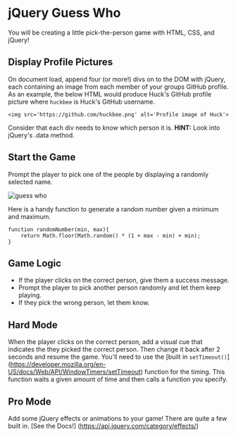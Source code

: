 # jQuery Guess Who

You will be creating a little pick-the-person game with HTML, CSS, and jQuery!

## Display Profile Pictures
On document load, append four (or more!) divs on to the DOM with jQuery, each containing an image from each member of your groups GitHub profile.  As an example, the below HTML would produce Huck's GitHub profile picture where `huckbee` is Huck's GitHub username.

```
<img src='https://github.com/huckbee.png' alt='Profile image of Huck'>
```
Consider that each div needs to *know* which person it is. **HINT:** Look into jQuery's .data method.

## Start the Game

Prompt the player to pick one of the people by displaying a randomly selected name.

![guess who](http://i36.photobucket.com/albums/e2/antoinette-prime/Screen%20Shot%202017-04-18%20at%209.24.31%20AM_zpspcfnrzsq.png)

Here is a handy function to generate a random number given a minimum and maximum.

```
function randomNumber(min, max){
    return Math.floor(Math.random() * (1 + max - min) + min);
}
```

## Game Logic

* If the player clicks on the correct person, give them a success message.
* Prompt the player to pick another person randomly and let them keep playing.
* If they pick the wrong person, let them know.

## Hard Mode
When the player clicks on the correct person, add a visual cue that indicates the they picked the correct person. Then change it back after 2 seconds and resume the game. You'll need to use the [built in `setTimeout()`] (https://developer.mozilla.org/en-US/docs/Web/API/WindowTimers/setTimeout) function for the timing. This function waits a given amount of time and then calls a function you specify.

## Pro Mode
Add some jQuery effects or animations to your game! There are quite a few built in. [See the Docs!] (https://api.jquery.com/category/effects/)
